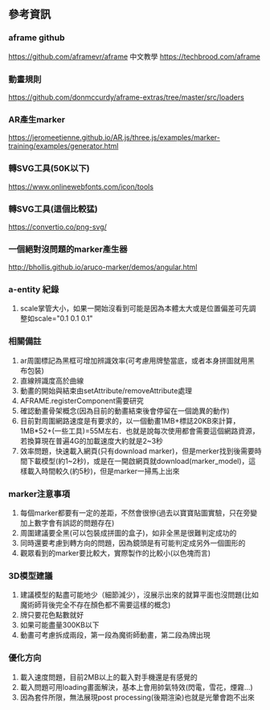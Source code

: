 ## 參考資訊

### aframe github
https://github.com/aframevr/aframe
中文教學
https://techbrood.com/aframe


### 動畫規則
https://github.com/donmccurdy/aframe-extras/tree/master/src/loaders

### AR產生marker
https://jeromeetienne.github.io/AR.js/three.js/examples/marker-training/examples/generator.html

### 轉SVG工具(50K以下)
https://www.onlinewebfonts.com/icon/tools

### 轉SVG工具(這個比較猛)
https://convertio.co/png-svg/

### 一個絕對沒問題的marker產生器
http://bhollis.github.io/aruco-marker/demos/angular.html

### a-entity 紀錄
1. scale掌管大小，如果一開始沒看到可能是因為本體太大或是位置偏差可先調整如scale="0.1 0.1 0.1"

### 相關備註
1. ar周圍標記為黑框可增加辨識效率(可考慮用牌墊當底，或者本身拼圖就用黑布包裝)
2. 直線辨識度高於曲線
3. 動畫的開始與結束由setAttribute/removeAttribute處理
4. AFRAME.registerComponent需要研究
5. 確認動畫骨架概念(因為目前的動畫結束後會停留在一個詭異的動作)
6. 目前對周圍網路速度是有要求的，以一個動畫1MB+標誌20KB來計算，1MB*52+(一些工具)=55M左右．也就是說每次使用都會需要這個網路資源，若換算現在普遍4G的加載速度大約就是2~3秒
7. 效率問題，快速載入網頁(只有download marker)，但是merker找到後需要時間下載模型(約1~2秒)，或是在一開啟網頁就download(marker_model)，這樣載入時間較久(約5秒)，但是marker一掃馬上出來

### marker注意事項
1. 每個marker都要有一定的差距，不然會很慘(過去以寶寶貼圖實驗，只在旁變加上數字會有誤認的問題存在)
2. 周圍建議要全黑(可以包裝成拼圖的盒子)，如非全黑是很難判定成功的
3. 同時還要考慮到轉方向的問題，因為鏡頭是有可能判定成另外一個圖形的
4. 觀眾看到的marker要比較大，實際製作的比較小(以色塊而言)

### 3D模型建議
1. 建議模型的點盡可能地少（細節減少），沒展示出來的就算平面也沒問題(比如魔術師背後完全不存在顏色都不需要這樣的概念)
2. 牌只要花色點數就好
3. 如果可能盡量300KB以下
4. 動畫可考慮拆成兩段，第一段為魔術師動畫，第二段為牌出現

### 優化方向
1. 載入速度問題，目前2MB以上的載入對手機還是有感覺的
2. 載入問題可用loading畫面解決，基本上會用帥氣特效(閃電，雪花，煙霧...)
3. 因為套件所限，無法展現post processing(後期渲染)也就是光暈會跑不出來